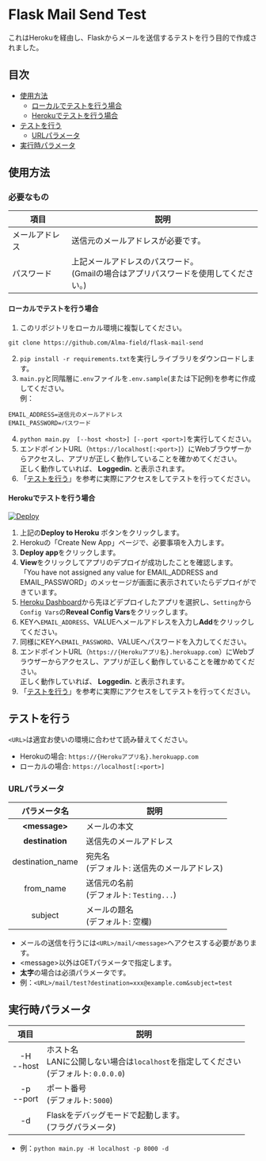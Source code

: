 # Flask Mail Send Test

これはHerokuを経由し、Flaskからメールを送信するテストを行う目的で作成されました。

## 目次
 - [使用方法](#使用方法)
   - [ローカルでテストを行う場合](#ローカルでテストを行う場合)
   - [Herokuでテストを行う場合](#Herokuでテストを行う場合)
 - [テストを行う](#テストを行う)
   - [URLパラメータ](#URLパラメータ)
 - [実行時パラメータ](#実行時パラメータ)

## 使用方法

### 必要なもの

| 項目 | 説明 |
| ---- | ----------- |
| メールアドレス | 送信元のメールアドレスが必要です。 |
| パスワード | 上記メールアドレスのパスワード。<br>(Gmailの場合はアプリパスワードを使用してください。) |

#### ローカルでテストを行う場合
1. このリポジトリをローカル環境に複製してください。
```shell
git clone https://github.com/Alma-field/flask-mail-send
```
2. `pip install -r requirements.txt`を実行しライブラリをダウンロードします。
3. `main.py`と同階層に`.env`ファイルを`.env.sample`(または下記例)を参考に作成してください。<br>例：
```
EMAIL_ADDRESS=送信元のメールアドレス
EMAIL_PASSWORD=パスワード
```
4. `python main.py  [--host <host>] [--port <port>]`を実行してください。
5. エンドポイントURL（`https://localhost[:<port>]`）にWebブラウザーからアクセスし、アプリが正しく動作していることを確かめてください。<br>正しく動作していれば、 **Loggedin.** と表示されます。
6. 「[テストを行う](#テストを行う)」を参考に実際にアクセスをしてテストを行ってください。

#### Herokuでテストを行う場合
[![Deploy](https://www.herokucdn.com/deploy/button.svg)](https://heroku.com/deploy?template=https://github.com/Alma-field/flask-mail-send)
1. 上記の**Deploy to Heroku** ボタンをクリックします。
2. Herokuの「Create New App」ページで、必要事項を入力します。
3. **Deploy app**をクリックします。
4. **View**をクリックしてアプリのデプロイが成功したことを確認します。<br>「You have not assigned any value for EMAIL_ADDRESS and EMAIL_PASSWORD」のメッセージが画面に表示されていたらデプロイができています。
5. [Heroku Dashboard](https://dashboard.heroku.com/apps)から先ほどデプロイしたアプリを選択し、`Setting`から`Config Vars`の**Reveal Config Vars**をクリックします。
6. KEYへ`EMAIL_ADDRESS`、VALUEへメールアドレスを入力し**Add**をクリックしてください。
7. 同様にKEYへ`EMAIL_PASSWORD`、VALUEへパスワードを入力してください。
8. エンドポイントURL（`https://{Herokuアプリ名}.herokuapp.com`）にWebブラウザーからアクセスし、アプリが正しく動作していることを確かめてください。<br>正しく動作していれば、 **Loggedin.** と表示されます。
9. 「[テストを行う](#テストを行う)」を参考に実際にアクセスをしてテストを行ってください。

## テストを行う

`<URL>`は適宜お使いの環境に合わせて読み替えてください。<br>
 - Herokuの場合: `https://{Herokuアプリ名}.herokuapp.com`
 - ローカルの場合: `https://localhost[:<port>]`

### URLパラメータ
| パラメータ名 | 説明 |
| :--: | -- |
| **\<message\>** | メールの本文 |
| **destination** | 送信先のメールアドレス |
| destination_name | 宛先名<br>(デフォルト: 送信先のメールアドレス) |
| from_name | 送信元の名前<br>(デフォルト: `Testing...`) |
| subject | メールの題名<br>(デフォルト: 空欄) |

 - メールの送信を行うには`<URL>/mail/<message>`へアクセスする必要があります。
 - \<message\>以外はGETパラメータで指定します。<br>
 - **太字**の場合は必須パラメータです。<br>
 - 例：`<URL>/mail/test?destination=xxx@example.com&subject=test`

## 実行時パラメータ
| 項目 | 説明 |
| :--: | -- |
| -H<br>--host | ホスト名<br>LANに公開しない場合は`localhost`を指定してください<br>(デフォルト: `0.0.0.0`) |
| -p<br>--port | ポート番号<br>(デフォルト: `5000`) |
| -d | Flaskをデバッグモードで起動します。<br>(フラグパラメータ) |

 - 例：`python main.py -H localhost -p 8000 -d`
